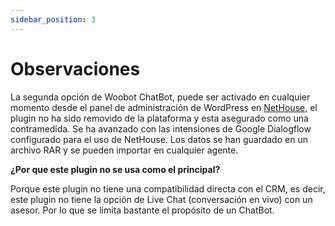 ```yaml
---
sidebar_position: 3
---
```


# Observaciones

La segunda opción de Woobot ChatBot, puede ser activado en cualquier momento desde el panel de administración de WordPress en [NetHouse](https://domoticaperu.com), el plugin no ha sido removido de la plataforma y esta asegurado como una contramedida.
Se ha avanzado con las intensiones de Google Dialogflow configurado para el uso de NetHouse. Los datos se han guardado en un archivo RAR y se pueden importar en cualquier agente.

**¿Por que este plugin no se usa como el principal?**

Porque este plugin no tiene una compatibilidad directa con el CRM, es decir, este plugin no tiene la opción de Live Chat (conversación en vivo) con un asesor. Por lo que se limita bastante el propósito de un ChatBot.